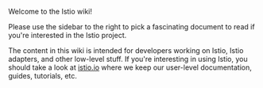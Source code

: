 Welcome to the Istio wiki!

Please use the sidebar to the right to pick a fascinating document to read if you're interested in the Istio project.

The content in this wiki is intended for developers working on Istio, Istio adapters, and other low-level stuff. If you're interesting in using Istio, you should take a look at [istio.io](https://istio.io) where we keep our user-level documentation, guides, tutorials, etc.
